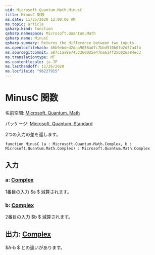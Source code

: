 ```yaml
---
uid: Microsoft.Quantum.Math.MinusC
title: MinusC 関数
ms.date: 11/25/2020 12:00:00 AM
ms.topic: article
qsharp.kind: function
qsharp.namespace: Microsoft.Quantum.Math
qsharp.name: MinusC
qsharp.summary: Returns the difference between two inputs.
ms.openlocfilehash: 46b9ebded2daa9058ad7c7bbd510b07b2d57a4fb
ms.sourcegitcommit: a87c1aa8e7453360025e47ba614f25b02ea84ec3
ms.translationtype: MT
ms.contentlocale: ja-JP
ms.lasthandoff: 11/26/2020
ms.locfileid: "96227915"
---
```

# <a name="minusc-function"></a>MinusC 関数

名前空間: [Microsoft. Quantum. Math](xref:Microsoft.Quantum.Math)

パッケージ: [Microsoft. Quantum. Standard](https://nuget.org/packages/Microsoft.Quantum.Standard)


2つの入力の差を返します。

```qsharp
function MinusC (a : Microsoft.Quantum.Math.Complex, b : Microsoft.Quantum.Math.Complex) : Microsoft.Quantum.Math.Complex
```


## <a name="input"></a>入力

### <a name="a--complex"></a>a: [Complex](xref:Microsoft.Quantum.Math.Complex)

1番目の入力 $a $ 減算されます。


### <a name="b--complex"></a>b: [Complex](xref:Microsoft.Quantum.Math.Complex)

2番目の入力 $b $ 減算されます。



## <a name="output--complex"></a>出力: [Complex](xref:Microsoft.Quantum.Math.Complex)

$A-b $ との違いがあります。